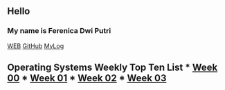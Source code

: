 ## Hello
### My name is Ferenica Dwi Putri

[WEB](https://ferenica.github.io/os202/)
[GitHub](https://github.com/ferenica/os202/)
[MyLog](https://github.com/ferenica/os202/blob/master/TXT/mylog.txt)

## Operating Systems Weekly Top Ten List * [Week 00](W00/) * [Week 01](W01/) * [Week 02](W02/) * [Week 03](W03/) 
